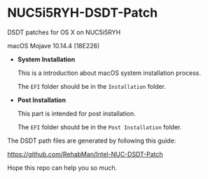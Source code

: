 # NUC5i5RYH-DSDT-Patch
DSDT patches for OS X on NUC5i5RYH

macOS Mojave 10.14.4 (18E226)

- **System Installation**

  This is a introduction about macOS system installation process.

  The `EFI` folder should be in the `Installation` folder.

- **Post Installation**

  This part is intended for post installation. 

  The `EFI` folder should be in the `Post Installation` folder.

The DSDT path files are generated by following this guide:

https://github.com/RehabMan/Intel-NUC-DSDT-Patch

Hope this repo can help you so much.